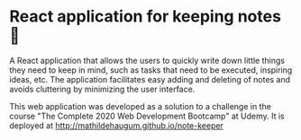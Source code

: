 # React application for keeping notes 📝

A React application that allows the users to quickly write down little things they need to keep in mind, such as tasks that need to be executed, inspiring ideas, etc. The application facilitates easy adding and deleting of notes and avoids cluttering by minimizing the user interface. 

This web application was developed as a solution to a challenge in the course "The Complete 2020 Web Development Bootcamp" at Udemy. It is deployed at http://mathildehaugum.github.io/note-keeper
